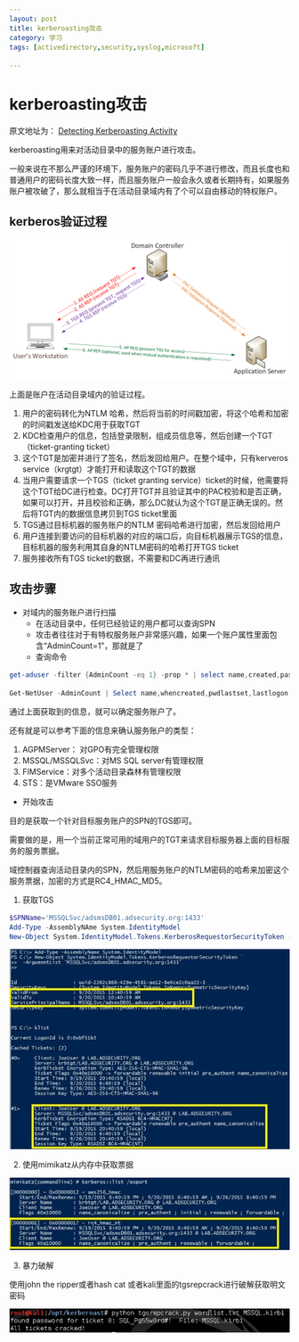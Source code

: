 ```yaml
---
layout: post
title: kerberoasting攻击
category: 学习
tags: [activedirectory,security,syslog,microsoft]

---
```


# kerberoasting攻击

原文地址为：
[Detecting Kerberoasting Activity](https://adsecurity.org/?p=3458&ref=qomplx.com)

kerberoasting用来对活动目录中的服务账户进行攻击。

一般来说在不那么严谨的环境下，服务账户的密码几乎不进行修改，而且长度也和普通用户的密码长度大致一样，而且服务账户一般会永久或者长期持有，如果服务账户被攻破了，那么就相当于在活动目录域内有了个可以自由移动的特权账户。

## kerberos验证过程


![d273a506688ac9e3a6763f4506b6f35b.png](/images/tupian/KerberosComms.png)


上面是账户在活动目录域内的验证过程。

1. 用户的密码转化为NTLM 哈希，然后将当前的时间戳加密，将这个哈希和加密的时间戳发送给KDC用于获取TGT
2. KDC检查用户的信息，包括登录限制，组成员信息等，然后创建一个TGT（ticket-granting ticket）
3. 这个TGT是加密并进行了签名，然后发回给用户。在整个域中，只有kerveros service（krgtgt）才能打开和读取这个TGT的数据
4. 当用户需要请求一个TGS（ticket granting service）ticket的时候，他需要将这个TGT给DC进行检查。DC打开TGT并且验证其中的PAC校验和是否正确，如果可以打开，并且校验和正确，那么DC就认为这个TGT是正确无误的。然后将TGT内的数据信息拷贝到TGS ticket里面
5. TGS通过目标机器的服务账户的NTLM 密码哈希进行加密，然后发回给用户
6. 用户连接到要访问的目标机器的对应的端口后，向目标机器展示TGS的信息，目标机器的服务利用其自身的NTLM密码的哈希打开TGS ticket
7. 服务接收所有TGS ticket的数据，不需要和DC再进行通讯

## 攻击步骤

-  对域内的服务账户进行扫描
	- 在活动目录中，任何已经验证的用户都可以查询SPN
	- 攻击者往往对于有特权服务账户非常感兴趣，如果一个账户属性里面包含“AdminCount=1”，那就是了
	- 查询命令
```powershell
get-aduser -filter {AdminCount -eq 1} -prop * | select name,created,passwordlastset,lastlogondate

Get-NetUser -AdminCount | Select name,whencreated,pwdlastset,lastlogon
```

通过上面获取到的信息，就可以确定服务账户了。

还有就是可以参考下面的信息来确认服务账户的类型：

1. AGPMServer： 对GPO有完全管理权限
2. MSSQL/MSSQLSvc：对MS SQL server有管理权限
3. FIMService：对多个活动目录森林有管理权限
4. STS：是VMware SSO服务

- 开始攻击

目的是获取一个针对目标服务账户的SPN的TGS即可。

需要做的是，用一个当前正常可用的域用户的TGT来请求目标服务器上面的目标服务的服务票据。

域控制器查询活动目录内的SPN，然后用服务账户的NTLM密码的哈希来加密这个服务票据，加密的方式是RC4_HMAC_MD5。

1. 获取TGS
```powershell
$SPNName='MSSQLSvc/adsmsDB01.adsecurity.org:1433'
Add-Type -AssemblyNAme System.IdentityModel
New-Object System.IdentityModel.Tokens.KerberosRequestorSecurityToken -ArgumentList $SPNName
```

![d273a506688ac9e3a6763f4506b6f35b.png](/images/tupian/K-01.jpg)

2. 使用mimikatz从内存中获取票据

![7f5cbe44ac63c0e66f0ef4ace8a4d0f8.png](/images/tupian/K-02.jpg)

3. 暴力破解

使用john the ripper或者hash cat 或者kali里面的tgsrepcrack进行破解获取明文密码

![d9e8c3a0ed54e93cbfb062e6f046c766.png](/images/tupian/K-03.jpg)

